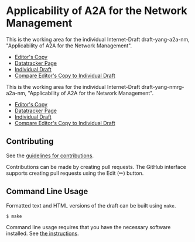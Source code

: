 <!-- regenerate: on (set to off if you edit this file) -->

# Applicability of A2A for the Network Management

This is the working area for the individual Internet-Draft draft-yang-a2a-nm, "Applicability of A2A for the Network Management".

* [Editor's Copy](https://Yuanyuan4666.github.io/A2A/#go.draft-yang-a2a-nm.html)
* [Datatracker Page](https://datatracker.ietf.org/doc/draft-yang-a2a-nm)
* [Individual Draft](https://datatracker.ietf.org/doc/html/draft-yang-a2a-nm)
* [Compare Editor's Copy to Individual Draft](https://Yuanyuan4666.github.io/A2A/#go.draft-yang-a2a-nm.diff)

This is the working area for the individual Internet-Draft draft-yang-nmrg-a2a-nm, "Applicability of A2A for the Network Management".

* [Editor's Copy](https://Yuanyuan4666.github.io/A2A/#go.draft-yang-nmrg-a2a-nm.html)
* [Datatracker Page](https://datatracker.ietf.org/doc/draft-yang-nmrg-a2a-nm)
* [Individual Draft](https://datatracker.ietf.org/doc/html/draft-yang-nmrg-a2a-nm)
* [Compare Editor's Copy to Individual Draft](https://Yuanyuan4666.github.io/A2A/#go.draft-yang-nmrg-a2a-nm.diff)

## Contributing

See the
[guidelines for contributions](https://github.com/Yuanyuan4666/A2A/blob/main/CONTRIBUTING.md).

Contributions can be made by creating pull requests.
The GitHub interface supports creating pull requests using the Edit (✏) button.


## Command Line Usage

Formatted text and HTML versions of the draft can be built using `make`.

```sh
$ make
```

Command line usage requires that you have the necessary software installed.  See
[the instructions](https://github.com/martinthomson/i-d-template/blob/main/doc/SETUP.md).

